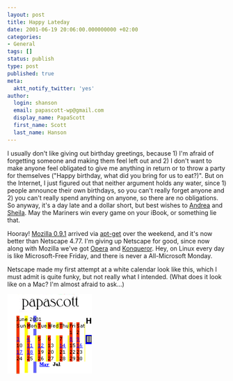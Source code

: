 ```yaml
---
layout: post
title: Happy Lateday
date: 2001-06-19 20:06:00.000000000 +02:00
categories:
- General
tags: []
status: publish
type: post
published: true
meta:
  aktt_notify_twitter: 'yes'
author:
  login: shanson
  email: papascott-wp@gmail.com
  display_name: PapaScott
  first_name: Scott
  last_name: Hanson
---
```

<p>I usually don't like giving out birthday greetings, because 1) I'm afraid of forgetting someone and making them feel left out and 2) I don't want to make anyone feel obligated to give me anything in return or to throw a party for themselves ("Happy birthday, what did you bring for us to eat?)". But on the Internet, I just figured out that neither argument holds any water, since 1) people announce their own birthdays, so you can't really forget anyone and 2) you can't really spend anything on anyone, so there are no obligations. So anyway, it's a day late and a dollar short, but best wishes to <a href="http://andrea.editthispage.com/2001/06/18">Andrea</a> and <a href="http://sheila.inessential.com/2001/06/18">Sheila</a>. May the Mariners win every game on your iBook, or something lie that.</p>
<p>Hooray! <a href="http://www.mozilla.org">Mozilla 0.9.1</a> arrived via <a href="http://www.debian.org">apt-get</a> over the weekend, and it's now better than Netscape 4.77. I'm giving up Netscape for good, since now along with Mozilla we've got <a href="http://www.opera.com">Opera</a> and <a href="http://www.Konqueror.org">Konqueror</a>. Hey, on Linux every day is like Microsoft-Free Friday, and there is never a All-Microsoft Monday.</p>
<p>Netscape made my first attempt at a white calendar look like this, which I must admit is quite funky, but not really what I intended. (What does it look like on a Mac? I'm almost afraid to ask...)</p>
<p><img src="/wordpress/wp-content/uploads/2001/06/nscal.gif" height="183" width="194" border="0" alt="nscal.gif: " /></p>
